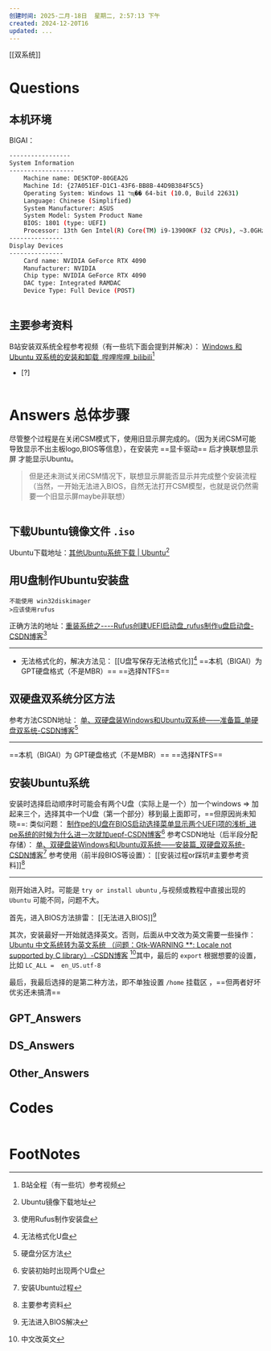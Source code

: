 ```yaml
---
创建时间: 2025-二月-18日  星期二, 2:57:13 下午
created: 2024-12-20T16
updated: ...
---
```

[[双系统]]

# Questions

## 本机环境
BIGAI：
```bash
-----------------
System Information
------------------
    Machine name: DESKTOP-80GEA2G
    Machine Id: {27A051EF-D1C1-43F6-BB8B-44D9B384F5C5}
    Operating System: Windows 11 רҵ�� 64-bit (10.0, Build 22631) 
    Language: Chinese (Simplified) 
    System Manufacturer: ASUS
    System Model: System Product Name
    BIOS: 1801 (type: UEFI)
    Processor: 13th Gen Intel(R) Core(TM) i9-13900KF (32 CPUs), ~3.0GHz
---------------
Display Devices
---------------
    Card name: NVIDIA GeForce RTX 4090
    Manufacturer: NVIDIA
    Chip type: NVIDIA GeForce RTX 4090
    DAC type: Integrated RAMDAC
    Device Type: Full Device (POST)
    
```

## 主要参考资料
B站安装双系统全程参考视频（有一些坑下面会提到并解决）： [Windows 和 Ubuntu 双系统的安装和卸载\_哔哩哔哩\_bilibili](https://www.bilibili.com/video/BV1554y1n7zv/?spm_id_from=333.999.0.0&vd_source=6c33cf6826337aad387874b66413aa72)[^1]




- [?] 

```python

```

# Answers 总体步骤
尽管整个过程是在关闭CSM模式下，使用旧显示屏完成的。（因为关闭CSM可能导致显示不出主板logo,BIOS等信息），在安装完 ==显卡驱动== 后才换联想显示屏 才能显示Ubuntu。
>但是还未测试关闭CSM情况下，联想显示屏能否显示并完成整个安装流程（当然，一开始无法进入BIOS，自然无法打开CSM模型，也就是说仍然需要一个旧显示屏maybe非联想）

```ad-seealso

```

## 下载Ubuntu镜像文件 `.iso`
Ubuntu下载地址：[其他Ubuntu系统下载 \| Ubuntu](https://cn.ubuntu.com/download/alternative-downloads)[^2]


## 用U盘制作Ubuntu安装盘
```ad-danger
不能使用 win32diskimager
>应该使用rufus
```

正确方法的地址：[重装系统之----Rufus创建UEFI启动盘\_rufus制作u盘启动盘-CSDN博客](https://blog.csdn.net/CSDN_Admin0/article/details/135101936?spm=1001.2014.3001.5506)[^3]

---

- 无法格式化的，解决方法见： [[U盘写保存无法格式化]][^5]
==本机（BIGAI）为 GPT硬盘格式（不是MBR）==
==选择NTFS==



## 双硬盘双系统分区方法

参考方法CSDN地址： [单、双硬盘装Windows和Ubuntu双系统——准备篇\_单硬盘双系统-CSDN博客](https://blog.csdn.net/beyourself_he/article/details/140281314?spm=1001.2014.3001.5506)[^4]

---

==本机（BIGAI）为 GPT硬盘格式（不是MBR）==
==选择NTFS==


## 安装Ubuntu系统
安装时选择启动顺序时可能会有两个U盘（实际上是一个）加一个windows $\Longrightarrow$ 加起来三个，选择其中一个U盘（第一个部分）移到最上面即可，==但原因尚未知晓==: 类似问题： [制作pe的U盘在BIOS启动选择菜单显示两个UEFI项的浅析\_进pe系统的时候为什么进一次就加uepf-CSDN博客](https://blog.csdn.net/u010059669/article/details/71731624?spm=1001.2014.3001.5506)[^10]
参考CSDN地址（后半段分配存储）： [单、双硬盘装Windows和Ubuntu双系统——安装篇\_双硬盘双系统-CSDN博客](https://blog.csdn.net/beyourself_he/article/details/140296842?spm=1001.2014.3001.5502)[^6]
参考使用（前半段BIOS等设置）： [[安装过程or踩坑#主要参考资料]][^8]

---
刚开始进入时。可能是 `try or install ubuntu` ,与视频或教程中直接出现的 `Ubuntu` 可能不同，问题不大。

首先，进入BIOS方法排雷： [[无法进入BIOS]][^7]

其次，安装最好一开始就选择英文。否则，后面从中文改为英文需要一些操作： [Ubuntu 中文系统转为英文系统 （问题：Gtk-WARNING \*\*: Locale not supported by C library）-CSDN博客](https://blog.csdn.net/chen20170325/article/details/130274232?spm=1001.2014.3001.5506) [^9]其中，最后的 `export` 根据想要的设置，比如 `LC_ALL =  en_US.utf-8`

最后，我最后选择的是第二种方法，即不单独设置 `/home` 挂载区 ，==但两者好坏优劣还未搞清==


## GPT_Answers


## DS_Answers


## Other_Answers


# Codes

```python

```


# FootNotes

[^1]: B站全程（有一些坑）参考视频
[^2]: Ubuntu镜像下载地址
[^3]: 使用Rufus制作安装盘
[^5]: 无法格式化U盘
[^4]: 硬盘分区方法
[^10]: 安装初始时出现两个U盘
[^6]: 安装Ubuntu过程
[^8]: 主要参考资料
[^7]: 无法进入BIOS解决
[^9]: 中文改英文